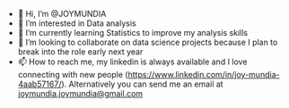 - 👋 Hi, I’m @JOYMUNDIA
- 👀 I’m interested in Data analysis
- 🌱 I’m currently learning Statistics to improve my analysis skills
- 💞️ I’m looking to collaborate on data science projects because I plan to break into the role early next year
- 📫 How to reach me, my linkedin is always available and I love connecting with new people (https://www.linkedin.com/in/joy-mundia-4aab57167/). Alternatively you can send me an email at joymundia.joymundia@gmail.com

<!---
JOYMUNDIA/JOYMUNDIA is a ✨ special ✨ repository because its `README.md` (this file) appears on your GitHub profile.
You can click the Preview link to take a look at your changes.
--->
